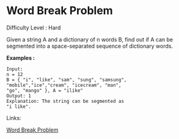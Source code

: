 # Word Break Problem

Difficulty Level : Hard

Given a string A and a dictionary of n words B, find out if A can be segmented into a space-separated sequence of dictionary words. 

**Examples :**

```
Input:
n = 12
B = { "i", "like", "sam", "sung", "samsung",
"mobile","ice","cream", "icecream", "man",
"go", "mango" }, A = "ilike"
Output: 1
Explanation: The string can be segmented as
"i like".
```

Links:

[Word Break Problem](https://www.geeksforgeeks.org/problems/word-break-trie--141631/1?itm_source=geeksforgeeks&itm_medium=article&itm_campaign=practice_card)